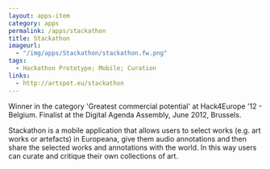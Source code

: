 ```yaml
---
layout: apps-item
category: apps
permalink: /apps/stackathon
title: Stackathon
imageurl:
  - "/img/apps/Stackathon/stackathon.fw.png"
tags:
  - Hackathon Prototype; Mobile; Curation
links:
  - http://artspot.eu/stackathon
---
```


Winner in the category 'Greatest commercial potential' at Hack4Europe '12 - Belgium. Finalist at the Digital Agenda Assembly, June 2012, Brussels.

Stackathon is a mobile application that allows users to select works (e.g. art works or artefacts) in Europeana, give them audio annotations and then share the selected works and annotations with the world. In this way users can curate and critique their own collections of art.
